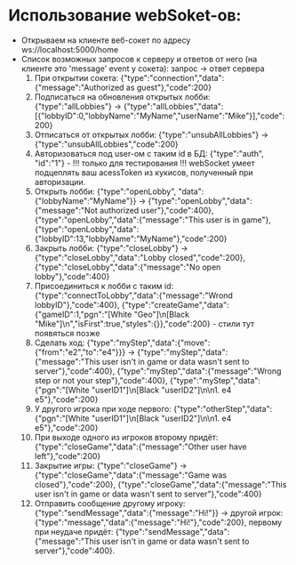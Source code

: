 # Использование webSoket-ов:
- Открываем на клиенте веб-сокет по адресу ws://localhost:5000/home
- Список возможных запросов к серверу и ответов от него (на клиенте это 'message' event у сокета): запрос -> ответ сервера
    1) При открытии сокета: {"type":"connection","data":{"message":"Authorized as guest"},"code":200}
    2) Подписаться на обновления открытых лобби: {"type":"allLobbies"} -> {"type":"allLobbies","data":[{"lobbyID":0,"lobbyName":"MyName","userName":"Mike"}],"code":200} 
    3) Отписаться от открытых лобби: {"type":"unsubAllLobbies"} -> {"type":"unsubAllLobbies","code":200} 
    4) Авторизоваться под user-ом с таким id в БД: {"type":"auth", "id":"1"} - !!! только для тестирования !!! webSocket умеет подцеплять ваш acessToken из кукисов, полученный при авторизации.
    5) Открыть лобби: {"type":"openLobby", "data":{"lobbyName":"MyName"}} -> {"type":"openLobby","data":{"message":"Not authorized user"},"code":400}, {"type":"openLobby","data":{"message":"This user is in game"}, {"type":"openLobby","data":{"lobbyID":13,"lobbyName":"MyName"},"code":200}
    6) Закрыть лобби: {"type":"closeLobby"} -> {"type":"closeLobby","data":"Lobby closed","code":200}, {"type":"closeLobby","data":{"message":"No open lobby"},"code":400}
    7) Присоединиться к лобби с таким id: {"type":"connectToLobby","data":{"message":"Wrond lobbyID"},"code":400}, {"type":"createGame","data":{"gameID":1,"pgn":"[White \"Geo\"]\n[Black \"Mike\"]\n","isFirst":true,"styles":{}},"code":200} - стили тут появяться позже
    8) Сделать ход: {"type":"myStep","data":{"move":{"from":"e2","to":"e4"}}} -> {"type":"myStep","data":{"message":"This user isn't in game or data wasn't sent to server"},"code":400}, {"type":"myStep","data":{"message":"Wrong step or not your step"},"code":400}, {"type":"myStep","data":{"pgn":"[White \"userID1"]\n[Black \"userID2"]\n\n1. e4 e5"},"code":200}
    9) У другого игрока при ходе первого: {"type":"otherStep","data":{"pgn":"[White \"userID1"]\n[Black \"userID2"]\n\n1. e4 e5"},"code":200}
    10) При выходе одного из игроков второму придёт: {"type":"closeGame","data":{"message":"Other user have left"},"code":200}
    11) Закрытие игры: {"type":"closeGame"} -> {"type":"closeGame","data":{"message":"Game was closed"},"code":200}, {"type":"closeGame","data":{"message":"This user isn't in game or data wasn't sent to server"},"code":400}
    12) Отправить сообщение другому игроку: {"type":"sendMessage","data":{"message":"Hi!"}} -> другой игрок: {"type":"message","data":{"message":"Hi!"},"code":200}, первому при неудаче придёт: {"type":"sendMessage","data":{"message":"This user isn't in game or data wasn't sent to server"},"code":400}.